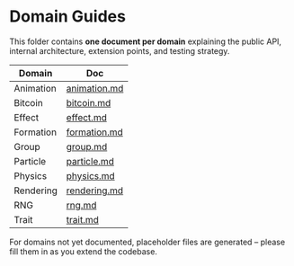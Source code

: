 # Domain Guides

This folder contains **one document per domain** explaining the public API, internal architecture, extension points, and testing strategy.

| Domain    | Doc                            |
| --------- | ------------------------------ |
| Animation | [animation.md](./animation.md) |
| Bitcoin   | [bitcoin.md](./bitcoin.md)     |
| Effect    | [effect.md](./effect.md)       |
| Formation | [formation.md](./formation.md) |
| Group     | [group.md](./group.md)         |
| Particle  | [particle.md](./particle.md)   |
| Physics   | [physics.md](./physics.md)     |
| Rendering | [rendering.md](./rendering.md) |
| RNG       | [rng.md](./rng.md)             |
| Trait     | [trait.md](./trait.md)         |

For domains not yet documented, placeholder files are generated – please fill them in as you extend the codebase.
